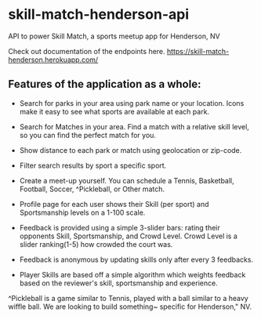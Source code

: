 # skill-match-henderson-api
API to power Skill Match, a sports meetup app for Henderson, NV

Check out documentation of the endpoints here.
https://skill-match-henderson.herokuapp.com/

## Features of the application as a whole:

- Search for parks in your area using park name or your location. Icons make it easy to see what sports
are available at each park.

- Search for Matches in your area. Find a match with a relative skill level, so you can find the perfect
match for you.

- Show distance to each park or match using geolocation or zip-code.

- Filter search results by sport a specific sport.

- Create a meet-up yourself. You can schedule a Tennis, Basketball, Football, Soccer, ^Pickleball, or
Other match.

- Profile page for each user shows their Skill (per sport) and Sportsmanship levels on a 1-100 scale.

- Feedback is provided using a simple 3-slider bars: rating their opponents Skill, Sportsmanship, and
Crowd Level. Crowd Level is a slider ranking(1-5) how crowded the court was.

- Feedback is anonymous by updating skills only after every 3 feedbacks.

- Player Skills are based off a simple algorithm which weights feedback based on the reviewer's skill,
sportsmanship and experience.


^Pickleball is a game similar to Tennis, played with a ball similar to a heavy wiffle ball. We are
looking to build something~ specific for Henderson," NV.
